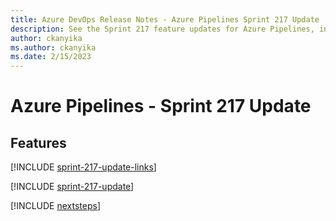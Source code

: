 ```yaml
---
title: Azure DevOps Release Notes - Azure Pipelines Sprint 217 Update
description: See the Sprint 217 feature updates for Azure Pipelines, including next steps.
author: ckanyika
ms.author: ckanyika
ms.date: 2/15/2023
---
```


# Azure Pipelines - Sprint 217 Update

## Features

[!INCLUDE [sprint-217-update-links](../includes/pipelines/sprint-217-update-links.md)]

[!INCLUDE [sprint-217-update](../includes/pipelines/sprint-217-update.md)]

[!INCLUDE [nextsteps](../includes/nextsteps.md)]